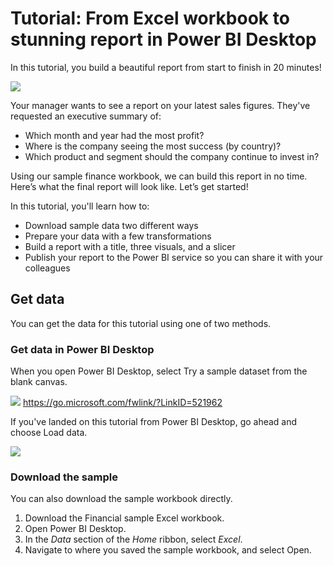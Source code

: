 # Tutorial: From Excel workbook to stunning report in Power BI Desktop

In this tutorial, you build a beautiful report from start to finish in 20 minutes!

![](https://docs.microsoft.com/en-us/power-bi/create-reports/media/desktop-excel-stunning-report/power-bi-excel-formatted-report.png)

Your manager wants to see a report on your latest sales figures. They've requested an executive summary of:

* Which month and year had the most profit?
* Where is the company seeing the most success (by country)?
* Which product and segment should the company continue to invest in?

Using our sample finance workbook, we can build this report in no time. Here’s what the final report will look like. Let’s get started!

In this tutorial, you'll learn how to:
* Download sample data two different ways
* Prepare your data with a few transformations
* Build a report with a title, three visuals, and a slicer
* Publish your report to the Power BI service so you can share it with your colleagues

## Get data
You can get the data for this tutorial using one of two methods.

### Get data in Power BI Desktop
When you open Power BI Desktop, select Try a sample dataset from the blank canvas.

![](https://docs.microsoft.com/en-us/power-bi/create-reports/media/desktop-excel-stunning-report/power-bi-desktop-canvas-sample-dataset.png)
https://go.microsoft.com/fwlink/?LinkID=521962

If you've landed on this tutorial from Power BI Desktop, go ahead and choose Load data.

![](https://docs.microsoft.com/en-us/power-bi/create-reports/media/desktop-excel-stunning-report/power-bi-two-ways-load-data.png)

### Download the sample
You can also download the sample workbook directly.

1. Download the Financial sample Excel workbook.
2. Open Power BI Desktop.
3. In the *Data* section of the *Home* ribbon, select *Excel*.
4. Navigate to where you saved the sample workbook, and select Open.